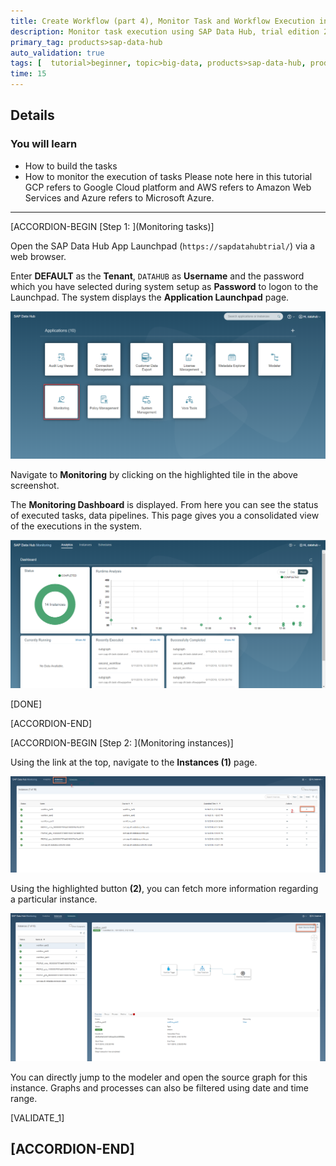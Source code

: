 ```yaml
---
title: Create Workflow (part 4), Monitor Task and Workflow Execution in SAP Data Hub, Trial Edition 2.5
description: Monitor task execution using SAP Data Hub, trial edition 2.5.
primary_tag: products>sap-data-hub
auto_validation: true
tags: [  tutorial>beginner, topic>big-data, products>sap-data-hub, products>sap-vora   ]
time: 15
---
```


## Details
### You will learn  
  - How to build the tasks
  - How to monitor the execution of tasks
Please note here in this tutorial GCP refers to Google Cloud platform and AWS refers to Amazon Web Services and Azure refers to Microsoft Azure.

---

[ACCORDION-BEGIN [Step 1: ](Monitoring tasks)]

Open the SAP Data Hub App Launchpad (`https://sapdatahubtrial/`) via a web browser.

Enter **DEFAULT** as the **Tenant**, `DATAHUB` as **Username** and the password which you have selected during system setup as **Password** to logon to the Launchpad. The system displays the **Application Launchpad** page.

![picture_01](./datahub-trial-v2-workflow-part04_01.png)

Navigate to **Monitoring** by clicking on the highlighted tile in the above screenshot.

The **Monitoring Dashboard** is displayed. From here you can see the status of executed tasks, data pipelines. This page gives you a consolidated view of the executions in the system.

![picture_02](./datahub-trial-v2-workflow-part04_02.png)

[DONE]

[ACCORDION-END]

[ACCORDION-BEGIN [Step 2: ](Monitoring instances)]

Using the link at the top, navigate to the **Instances (1)** page.

![picture_03](./datahub-trial-v2-workflow-part04_03.png)

Using the highlighted button **(2)**, you can fetch more information regarding a particular instance.

![picture_04](./datahub-trial-v2-workflow-part04_04.png)

You can directly jump to the modeler and open the source graph for this instance. Graphs and processes can also be filtered using date and time range.

[VALIDATE_1]

[ACCORDION-END]
---
